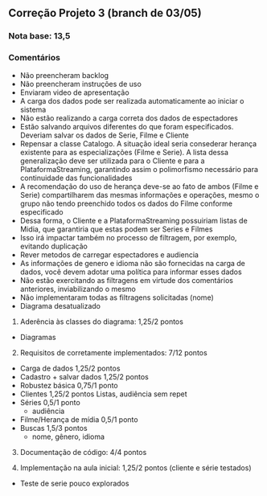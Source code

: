 ## Correção Projeto 3 (branch de 03/05)

### Nota base: 13,5

### Comentários

- Não preencheram backlog
- Não preencheram instruções de uso
- Enviaram video de apresentação
- A carga dos dados pode ser realizada automaticamente ao iniciar o sistema
- Não estão realizando a carga correta dos dados de espectadores
- Estão salvando arquivos diferentes do que foram especificados. Deveriam salvar os dados de Serie, Filme e Cliente
- Repensar a classe Catalogo. A situação ideal seria consederar herança existente para as especializações (Filme e Serie). A lista dessa generalização deve ser utilizada para o Cliente e para a PlataformaStreaming, garantindo assim o polimorfismo necessário para continuidade das funcionalidades
- A recomendação do uso de herança deve-se ao fato de ambos (Filme e Serie) compartilharem das mesmas informações e operações, mesmo o grupo não tendo preenchido todos os dados do Filme conforme especificado
- Dessa forma, o Cliente e a PlataformaStreaming possuiriam listas de Midia, que garantiria que estas podem ser Series e Filmes
- Isso irá impactar também no processo de filtragem, por exemplo, evitando duplicação
- Rever metodos de carregar espectadores e audiencia
- As informações de genero e idioma não são fornecidas na carga de dados, você devem adotar uma política para informar esses dados
- Não estão exercitando as filtragens em virtude dos comentários anteriores, inviabilizando o mesmo
- Não implementaram todas as filtragens solicitadas (nome)
- Diagrama desatualizado


1. Aderência às classes do diagrama: 1,25/2 pontos
  - Diagramas

2. Requisitos de corretamente implementados: 7/12 pontos
  - Carga de dados					1,25/2 pontos
  - Cadastro + salvar dados			1,25/2 pontos
  - Robustez básica					0,75/1 ponto
  - Clientes							1,25/2 pontos
	Listas, audiência sem repet
  - Séries							0,5/1 ponto
	 - audiência
  - Filme/Herança de mídia			0,5/1 ponto
  - Buscas 							1,5/3 pontos
	 - nome, gênero, idioma

3. Documentação de código: 4/4 pontos

4. Implementação na aula inicial: 1,25/2 pontos (cliente e série testados)
- Teste de serie pouco explorados
